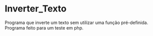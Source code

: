# Inverter_Texto
Programa que inverte um texto sem utilizar uma função pré-definida. 
Programa feito para um teste em php. 
